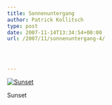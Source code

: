 ```yaml
---
title: Sonnenuntergang
author: Patrick Kollitsch
type: post
date: 2007-11-14T13:34:54+00:00
url: /2007/11/sonnenuntergang-4/




---
```

<div class="flickr">
  <a href="http://www.flickr.com/photos/schreibblogade/2027657093/" title="Sunset"><img src="//farm3.static.flickr.com/2216/2027657093_1eac5a20b9.jpg" alt="Sunset" /></a></p> 
  
  <p>
    Sunset
  </p>
</div>